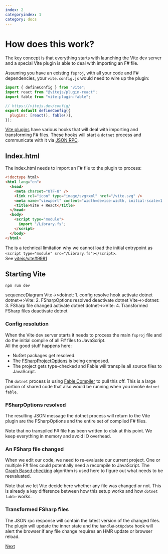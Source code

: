 ```yaml
---
index: 2
categoryindex: 1
category: docs
---
```


# How does this work?

The key concept is that everything starts with launching the Vite dev server and a special Vite plugin is able to deal with importing an F# file.

Assuming you have an existing `fsproj`, with all your code and F# dependencies, your `vite.config.js` would need to wire up the plugin:

```js
import { defineConfig } from "vite";
import react from "@vitejs/plugin-react";
import fable from "vite-plugin-fable";

// https://vitejs.dev/config/
export default defineConfig({
  plugins: [react(), fable()],
});
```

[Vite plugins](https://vitejs.dev/plugins/) have various hooks that will deal with importing and transforming F# files.
These hooks will start a `dotnet` process and communicate with it via [JSON RPC](https://www.jsonrpc.org/).

## Index.html

The index.html needs to import an F# file to the plugin to process:

```html
<!doctype html>
<html lang="en">
  <head>
    <meta charset="UTF-8" />
    <link rel="icon" type="image/svg+xml" href="/vite.svg" />
    <meta name="viewport" content="width=device-width, initial-scale=1.0" />
    <title>Vite + React</title>
  </head>
  <body>
    <script type="module">
      import "/Library.fs";
    </script>
  </body>
</html>
```

The is a technical limitation why we cannot load the initial entrypoint as `<script type="module" src="/Library.fs"></script>`.  
See [vitejs/vite#9981](https://github.com/vitejs/vite/pull/9981)

## Starting Vite

    npm run dev

<div class="mermaid">
sequenceDiagram
    Vite->>dotnet: 1. config resolve hook
    activate dotnet
    dotnet->>Vite: 2. FSharpOptions resolved
    deactivate dotnet
    Vite->>dotnet: 3. FSharp file changed
    activate dotnet
    dotnet->>Vite: 4. Transformed FSharp files
    deactivate dotnet
</div>

### Config resolution

When the Vite dev server starts it needs to process the main `fsproj` file and do the initial compile of all F# files to JavaScript.  
All the good stuff happens here:

- NuGet packages get resolved.
- The [FSharpProjectOptions](https://fsharp.github.io/fsharp-compiler-docs/reference/fsharp-compiler-codeanalysis-fsharpprojectoptions.html) is being composed.
- The project gets type-checked and Fable will transpile all source files to JavaScript.

The `dotnet` process is using [Fable.Compiler](https://github.com/fable-compiler/Fable/issues/3552) to pull this off.
This is a large portion of shared code that also would be running when you invoke `dotnet fable`.

### FSharpOptions resolved

The resulting JSON message the dotnet process will return to the Vite plugin are the FSharpOptions and the entire set of compiled F# files.

Note that no transpiled F# file has been written to disk at this point. We keep everything in memory and avoid IO overhead.

### An FSharp file changed

When we edit our code, we need to re-evaluate our current project. One or multiple F# files could potentially need a recompile to JavaScript.
The [Graph Based checking](https://devblogs.microsoft.com/dotnet/a-new-fsharp-compiler-feature-graphbased-typechecking/) algorithm is used here to figure out what needs to be reevaluated.

Note that we let Vite decide here whether any file was changed or not. This is already a key difference between how this setup works and how `dotnet fable` works.

### Transformed FSharp files

The JSON rpc response will contain the latest version of the changed files. The plugin will update the inner state and the `handleHotUpdate` hook will alert the browser if any file change requires an HMR update or browser reload.

[Next]({{fsdocs-next-page-link}})
